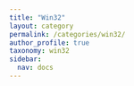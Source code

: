 ```yaml
---
title: "Win32"
layout: category
permalink: /categories/win32/
author_profile: true
taxonomy: win32
sidebar:
  nav: docs
---
```


